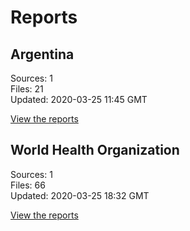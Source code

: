 # Reports

## Argentina

Sources: 1  
Files: 21  
Updated: 2020-03-25 11:45 GMT

[View the reports](reports/ar/reports.md)

## World Health Organization

Sources: 1  
Files: 66  
Updated: 2020-03-25 18:32 GMT

[View the reports](reports/who/reports.md)


